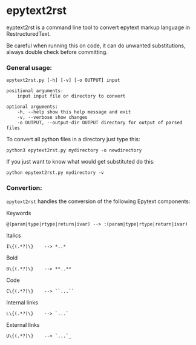 # epytext2rst
eyptext2rst is a command line tool to convert epytext markup language in RestructuredText.

Be careful when running this on code, it can do unwanted substitutions, always double check before committing. 

### General usage:

```
epytext2rst.py [-h] [-v] [-o OUTPUT] input

positional arguments:
    input input file or directory to convert

optional arguments:
    -h, --help show this help message and exit
    -v, --verbose show changes
    -o OUTPUT, --output-dir OUTPUT directory for output of parsed files
```

To convert all python files in a directory just type this:

```
python3 epytext2rst.py mydirectory -o newdirectory
```

If you just want to know what would get substituted do this:
```
python epytext2rst.py mydirectory -v
```

### Convertion:

`epytext2rst` handles the conversion of the following Epytext components:

Keywords
```
@(param|type|rtype|return|ivar) --> :(param|type|rtype|return|ivar)
```
Italics
```
I\{(.*?)\}    --> *..*
```
Bold
```
B\{(.*?)\}    --> **..**
```
Code
```
C\{(.*?)\}    --> ``...``
```
Internal links
```
L\{(.*?)\}    --> `...`
```
External links
```
U\{(.*?)\}    --> `...`_
```
